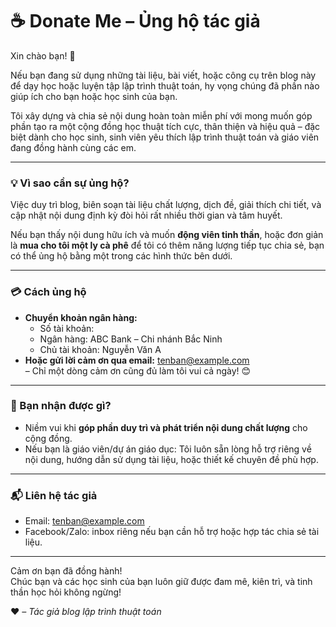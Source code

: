 # ☕ Donate Me – Ủng hộ tác giả

Xin chào bạn! 👋

Nếu bạn đang sử dụng những tài liệu, bài viết, hoặc công cụ trên blog này để dạy học hoặc luyện tập lập trình thuật toán, hy vọng chúng đã phần nào giúp ích cho bạn hoặc học sinh của bạn.

Tôi xây dựng và chia sẻ nội dung hoàn toàn miễn phí với mong muốn góp phần tạo ra một cộng đồng học thuật tích cực, thân thiện và hiệu quả – đặc biệt dành cho học sinh, sinh viên yêu thích lập trình thuật toán và giáo viên đang đồng hành cùng các em.

---

### 💡 Vì sao cần sự ủng hộ?

Việc duy trì blog, biên soạn tài liệu chất lượng, dịch đề, giải thích chi tiết, và cập nhật nội dung định kỳ đòi hỏi rất nhiều thời gian và tâm huyết.

Nếu bạn thấy nội dung hữu ích và muốn **động viên tinh thần**, hoặc đơn giản là **mua cho tôi một ly cà phê** để tôi có thêm năng lượng tiếp tục chia sẻ, bạn có thể ủng hộ bằng một trong các hình thức bên dưới.

---

### 💳 Cách ủng hộ

- **Chuyển khoản ngân hàng:**  
  - Số tài khoản:   
  - Ngân hàng: ABC Bank – Chi nhánh Bắc Ninh  
  - Chủ tài khoản: Nguyễn Văn A  
- **Hoặc gửi lời cảm ơn qua email:** [tenban@example.com](mailto:tenban@example.com)  
  – Chỉ một dòng cảm ơn cũng đủ làm tôi vui cả ngày! 😊

---

### 🎁 Bạn nhận được gì?

- Niềm vui khi **góp phần duy trì và phát triển nội dung chất lượng** cho cộng đồng.
- Nếu bạn là giáo viên/dự án giáo dục: Tôi luôn sẵn lòng hỗ trợ riêng về nội dung, hướng dẫn sử dụng tài liệu, hoặc thiết kế chuyên đề phù hợp.

---

### 📬 Liên hệ tác giả

- Email: [tenban@example.com](mailto:tenban@example.com)  
- Facebook/Zalo: inbox riêng nếu bạn cần hỗ trợ hoặc hợp tác chia sẻ tài liệu.

---

Cảm ơn bạn đã đồng hành!  
Chúc bạn và các học sinh của bạn luôn giữ được đam mê, kiên trì, và tinh thần học hỏi không ngừng!

❤️ *– Tác giả blog lập trình thuật toán*
